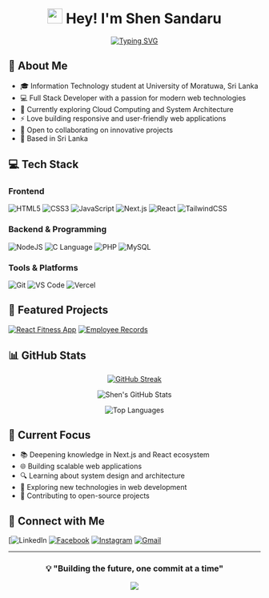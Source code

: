 <div align="center">
  
# <img src="https://user-images.githubusercontent.com/18350557/176309783-0785949b-9127-417c-8b55-ab5a4333674e.gif" width="30"> Hey! I'm Shen Sandaru

[![Typing SVG](https://readme-typing-svg.demolab.com?font=Fira+Code&duration=3000&pause=1000&color=36BCF7FF&center=true&vCenter=true&width=435&lines=Full+Stack+Developer;IT+Student+at+UoM;Open+Source+Enthusiast;Web+Development+Passionate)](https://git.io/typing-svg)

</div>

## 🚀 About Me

- 🎓 Information Technology student at University of Moratuwa, Sri Lanka
- 💻 Full Stack Developer with a passion for modern web technologies
- 🌱 Currently exploring Cloud Computing and System Architecture
- ⚡ Love building responsive and user-friendly web applications
- 🤝 Open to collaborating on innovative projects
- 📍 Based in Sri Lanka

## 💻 Tech Stack

### Frontend
![HTML5](https://img.shields.io/badge/HTML5-E34F26?style=for-the-badge&logo=html5&logoColor=white)
![CSS3](https://img.shields.io/badge/CSS3-1572B6?style=for-the-badge&logo=css3&logoColor=white)
![JavaScript](https://img.shields.io/badge/JavaScript-F7DF1E?style=for-the-badge&logo=javascript&logoColor=black)
![Next.js](https://img.shields.io/badge/Next.js-000000?style=for-the-badge&logo=next.js&logoColor=white)
![React](https://img.shields.io/badge/React-20232A?style=for-the-badge&logo=react&logoColor=61DAFB)
![TailwindCSS](https://img.shields.io/badge/Tailwind_CSS-38B2AC?style=for-the-badge&logo=tailwind-css&logoColor=white)

### Backend & Programming
![NodeJS](https://img.shields.io/badge/Node.js-43853D?style=for-the-badge&logo=node.js&logoColor=white)
![C Language](https://img.shields.io/badge/C-00599C?style=for-the-badge&logo=c&logoColor=white)
![PHP](https://img.shields.io/badge/PHP-777BB4?style=for-the-badge&logo=php&logoColor=white)
![MySQL](https://img.shields.io/badge/MySQL-4479A1?style=for-the-badge&logo=mysql&logoColor=white)

### Tools & Platforms
![Git](https://img.shields.io/badge/Git-F05032?style=for-the-badge&logo=git&logoColor=white)
![VS Code](https://img.shields.io/badge/VS_Code-007ACC?style=for-the-badge&logo=visual-studio-code&logoColor=white)
![Vercel](https://img.shields.io/badge/Vercel-000000?style=for-the-badge&logo=vercel&logoColor=white)

## 🌟 Featured Projects

[![React Fitness App](https://github-readme-stats.vercel.app/api/pin/?username=shensandaru&repo=FITPRO-GYM&theme=tokyonight)](https://github.com/shensandaru/FITPRO-GYM)
[![Employee Records](https://github-readme-stats.vercel.app/api/pin/?username=shensandaru&repo=Employee-record-management-system&theme=tokyonight)](https://github.com/shensandaru/Employee-record-management-system)

## 📊 GitHub Stats

<div align="center">
  
[![GitHub Streak](https://github-readme-streak-stats.herokuapp.com?user=shensandaru&theme=tokyonight&hide_border=true)](https://git.io/streak-stats)

![Shen's GitHub Stats](https://github-readme-stats.vercel.app/api?username=shensandaru&show_icons=true&theme=tokyonight&hide_border=true)

![Top Languages](https://github-readme-stats.vercel.app/api/top-langs/?username=shensandaru&layout=compact&theme=tokyonight&hide_border=true)

</div>

## 🎯 Current Focus

- 📚 Deepening knowledge in Next.js and React ecosystem
- 🌐 Building scalable web applications
- 🔍 Learning about system design and architecture
- 🤖 Exploring new technologies in web development
- 🌱 Contributing to open-source projects

## 🤝 Connect with Me

[![LinkedIn](https://www.linkedin.com/in/shen-rathnayaka-a9629526a/)
[![Facebook](https://img.shields.io/badge/Facebook-1877F2?style=for-the-badge&logo=facebook&logoColor=white)](https://facebook.com/shen.sandaru)
[![Instagram](https://img.shields.io/badge/Instagram-E4405F?style=for-the-badge&logo=instagram&logoColor=white)](https://instagram.com/shen_sandaru)
[![Gmail](https://img.shields.io/badge/Gmail-D14836?style=for-the-badge&logo=gmail&logoColor=white)](mailto:shensandaru456@gmail.com)

---

<div align="center">
  
### 💡 "Building the future, one commit at a time" 

<img src="https://komarev.com/ghpvc/?username=shensandaru&color=blueviolet&style=flat-square">

</div>
